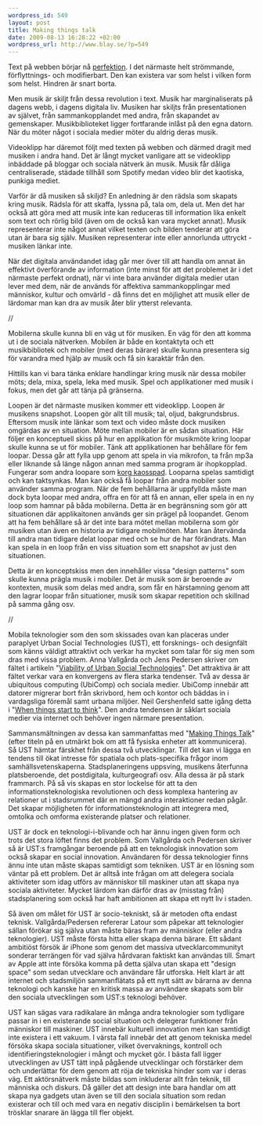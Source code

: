 ```yaml
--- 
wordpress_id: 549
layout: post
title: Making things talk
date: 2009-08-13 16:28:22 +02:00
wordpress_url: http://www.blay.se/?p=549
---
```

Text på webben börjar nå <a href="http://www.readwriteweb.com/archives/is_a_perfect_storm_forming_for_distributed_social_networking.php">perfektion</a>. I det närmaste helt strömmande, förflyttnings- och modifierbart. Den kan existera var som helst i vilken form som helst. Hindren är snart borta.

Men musik är skiljt från dessa revolution i text. Musik har marginaliserats på dagens webb, i dagens digitala liv. Musiken har skiljts från presentationen av självet, från sammankopplandet med andra, från skapandet av gemenskaper. Musikbiblioteket ligger fortfarande inlåst på den egna datorn. När du möter något i sociala medier möter du aldrig deras musik.

Videoklipp har däremot följt med texten på webben och därmed dragit med musiken i andra hand. Det är långt mycket vanligare att se videoklipp inbäddade på bloggar och sociala nätverk än musik. Musik får dåliga centraliserade, städade tillhåll som Spotify medan video blir det kaotiska, punkiga mediet.

Varför är då musiken så skiljd?
En anledning är den rädsla som skapats kring musik. Rädsla för att skaffa, lyssna på, tala om, dela ut. Men det har också att göra med att musik inte kan reduceras till information lika enkelt som text och rörlig bild (även om de också kan vara mycket annat). Musik representerar inte något annat vilket texten och bilden tenderar att göra utan är bara sig själv. Musiken representerar inte eller annorlunda uttryckt - musiken länkar inte.

När det digitala användandet idag går mer över till att handla om annat än effektivt överförande av information (inte minst för att det problemet är i det närmaste perfekt ordnat), när vi inte bara använder digitala medier utan lever med dem, när de används för affektiva sammankopplingar med människor, kultur och omvärld - då finns det en möjlighet att musik eller de lärdomar man kan dra av musik åter blir ytterst relevanta.

//

Mobilerna skulle kunna bli en väg ut för musiken. En väg för den att komma ut i de sociala nätverken. Mobilen är både en kontaktyta och ett musikbibliotek och mobiler (med deras bärare) skulle kunna presentera sig för varandra med hjälp av musik och få sin karaktär från den.

Hittills kan vi bara tänka enklare handlingar kring musik när dessa mobiler möts; dela, mixa, spela, leka med musik. Spel och applikationer med musik i fokus, men det går att tänja på gränserna.

Loopen är det närmaste musiken kommer ett videoklipp. Loopen är musikens snapshot. Loopen gör allt till musik; tal, oljud, bakgrundsbrus. Eftersom musik inte länkar som text och video måste dock musiken omgärdas av en situation. Möte mellan mobiler är en sådan situation. Här följer en konceptuell skiss på hur en applikation för musikmöte kring loopar skulle kunna se ut för mobiler.
Tänk att applikationen har behållare för fem loopar. Dessa går att fylla upp genom att spela in via mikrofon, ta från mp3a eller liknande så länge någon annan med samma program är ihopkopplad. Fungerar som andra loopare som <a href="http://www.youtube.com/watch?v=39n4wow8fWE">korg kaosspad</a>. Looparna spelas samtidigt och kan taktsynkas. Man kan också få loopar från andra mobiler som använder samma program. När de fem behållarna är uppfyllda måste man dock byta loopar med andra, offra en för att få en annan, eller spela in en ny loop som hamnar på båda mobilerna. Detta är en begränsning som gör att situationen där applikaitonen används ger sin prägel på loopandet. Genom att ha fem behållare så är det inte bara mötet mellan mobilerna som gör musiken utan även en historia av tidigare mobilmöten. Man kan återvända till andra man tidigare delat loopar med och se hur de har förändrats. Man kan spela in en loop från en viss situation som ett snapshot av just den situationen.

Detta är en konceptskiss men den innehåller vissa "design patterns" som skulle kunna prägla musik i mobiler. Det är musik som är beroende av kontexten, musik som delas med andra, som får en härstamning genom att den lagrar loopar från situationer, musik som skapar repetition och skillnad på samma gång osv.

//

Mobila teknologier som den som skissades ovan kan placeras under paraplyet Urban Social Technologies (UST), ett forsknings- och designfält som känns väldigt attraktivt och verkar ha mycket som talar för sig men som dras med vissa problem. Anna Vallgårda och Jens Pedersen skriver om fältet i artikeln "<a href="itu.dk/people/jensp/viability.pdf">Viability of Urban Social Technologies</a>". Det attraktiva är att fältet verkar vara en konvergens av flera starka tendenser. Två av dessa är ubiquitous computing (UbiComp) och sociala medier. UbiComp innebär att datorer migrerar bort från skrivbord, hem och kontor och bäddas in i vardagsliga föremål samt urbana miljöer. Neil Gershenfeld satte igång detta i "<a href="http://www.google.se/search?q=When+things+start+to+think">When things start to think</a>". Den andra tendensen är såklart sociala medier via internet och behöver ingen närmare presentation.

Sammansmältningen av dessa kan sammanfattas med "<a href="http://www.makingthingstalk.com/">Making Things Talk</a>" (efter titeln på en utmärkt bok om att få fysiska enheter att kommunicera). Så UST hämtar färskhet från dessa två utvecklingar. Till det kan vi lägga en tendens till ökat intresse för spatiala och plats-specifika frågor inom samhällsvetenskaperna. Stadsplaneringens uppsving, musikens återfunna platsberoende, det postdigitala, kulturgeografi osv. Alla dessa är på stark frammarch. På så vis skapas en stor lockelse för att ta den informationsteknologiska revolutionen och dess komplexa hantering av relationer ut i stadsrummet där en mängd andra interaktioner redan pågår. Det skapar möjligheten för informationsteknologin att integrera med, omtolka och omforma existerande platser och relationer.

UST är dock en teknologi-i-blivande och har ännu ingen given form och trots det stora löftet finns det problem. Som Vallgårda och Pedersen skriver så är UST:s framgångar beroende på att en teknologisk innovation som också skapar en social innovation. Användaren för dessa teknologier finns ännu inte utan måste skapas samtidigt som tekniken. UST är en lösning som väntar på ett problem. Det är alltså inte frågan om att delegera sociala aktiviteter som idag utförs av människor till maskiner utan att skapa nya sociala aktiviteter. Mycket lärdom kan därför dras av (misstag från) stadsplanering som också har haft ambitionen att skapa ett nytt liv i staden.

Så även om målet för UST är socio-tekniskt, så är metoden ofta endast teknisk. Vallgårda/Pedersen refererar Latour som påpekar att teknologier sällan förökar sig själva utan måste bäras fram av människor (eller andra teknologier). UST måste första hitta eller skapa denna bärare. Ett sådant ambitiöst försök är iPhone som genom det massiva utvecklarcommunityt sonderar terrängen för vad själva hårdvaran faktiskt kan användas till. Smart av Apple att inte försöka komma på detta själva utan skapa ett "design space" som sedan utvecklare och användare får utforska. Helt klart är att internet och stadsmiljön sammanflätats på ett nytt sätt av bärarna av denna teknologi och kanske har en kritisk massa av användare skapats som blir den sociala utvecklingen som UST:s teknologi behöver.

UST kan sägas vara radikalare än många andra teknologier som tydligare passar in i en existerande social situation och delegerar funktioner från människor till maskiner. UST innebär kulturell innovation men kan samtidigt inte existera i ett vakuum. I värsta fall innebär det att genom tekniska medel försöka skapa sociala situationer, vilket övervaknings, kontroll och identifieringsteknologier i mångt och mycket gör. I bästa fall ligger utvecklingen av UST tätt inpå pågående utvecklingar och förstärker dem och underlättar för dem genom att röja de tekniska hinder som var i deras väg. Ett aktörsnätverk måste bildas som inkluderar allt från teknik, till människa och diskurs. Då gäller det att design inte bara handlar om att skapa nya gadgets utan även se till den sociala situation som redan existerar och till och med vara en negativ disciplin i bemärkelsen ta bort trösklar snarare än lägga till fler objekt.
